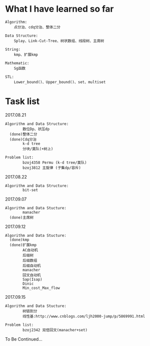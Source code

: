 # What I have learned so far 
    Algorithm:
        点分治、cdq分治、整体二分
        
    Data Structure:
        Splay、Link-Cut-Tree、树状数组、线段树、主席树
        
    String:
        kmp、扩展kmp
        
    Mathematic:
        Sg函数
     
    STL:
        Lower_bound()、Upper_bound()、set、multiset

# Task list 

  2017.08.21
  
    Algorithm and Data Structure:
            数位Dp、状压dp
      (done)整体二分
      (done)Cdq分治
            k-d tree
            分块/莫队(+树上)
            
    Problem list:
            bzoj4358 Permu (k-d tree/莫队)
            bzoj3812 主旋律 (子集dp/容斥)
  
  2017.08.22
  
    Algorithm and Data Structure:
            bit-set
            
  2017.09.07
  
    Algorithm and Data Stucture:
            manacher
      (done)主席树
      
  2017.09.12
  
    Algorithm and Data Stucture:
      (done)kmp
      (done)扩展kmp
            AC自动机
            后缀树
            后缀数组
            后缀自动机
            manacher
            回文自动机
            Sap(Isap)
            Dinic
            Min_cost_Max_flow
      
  2017.09.15
  
    Algorithm and Data Stucture:
            树链剖分
            线性基:http://www.cnblogs.com/ljh2000-jump/p/5869991.html
            
    Problem list:
            bzoj2342 双倍回文(manacher+set)
            
To Be Continued...
